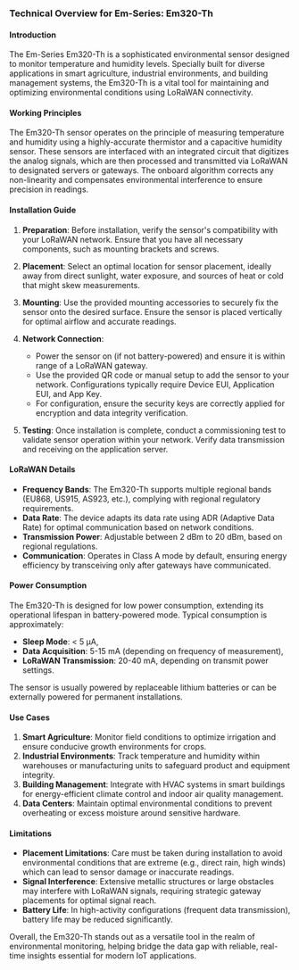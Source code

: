 ### Technical Overview for Em-Series: Em320-Th

#### Introduction
The Em-Series Em320-Th is a sophisticated environmental sensor designed to monitor temperature and humidity levels. Specially built for diverse applications in smart agriculture, industrial environments, and building management systems, the Em320-Th is a vital tool for maintaining and optimizing environmental conditions using LoRaWAN connectivity. 

#### Working Principles
The Em320-Th sensor operates on the principle of measuring temperature and humidity using a highly-accurate thermistor and a capacitive humidity sensor. These sensors are interfaced with an integrated circuit that digitizes the analog signals, which are then processed and transmitted via LoRaWAN to designated servers or gateways. The onboard algorithm corrects any non-linearity and compensates environmental interference to ensure precision in readings.

#### Installation Guide
1. **Preparation**: Before installation, verify the sensor's compatibility with your LoRaWAN network. Ensure that you have all necessary components, such as mounting brackets and screws.
   
2. **Placement**: Select an optimal location for sensor placement, ideally away from direct sunlight, water exposure, and sources of heat or cold that might skew measurements.

3. **Mounting**: Use the provided mounting accessories to securely fix the sensor onto the desired surface. Ensure the sensor is placed vertically for optimal airflow and accurate readings.

4. **Network Connection**:
   - Power the sensor on (if not battery-powered) and ensure it is within range of a LoRaWAN gateway.
   - Use the provided QR code or manual setup to add the sensor to your network. Configurations typically require Device EUI, Application EUI, and App Key.
   - For configuration, ensure the security keys are correctly applied for encryption and data integrity verification.

5. **Testing**: Once installation is complete, conduct a commissioning test to validate sensor operation within your network. Verify data transmission and receiving on the application server.

#### LoRaWAN Details
- **Frequency Bands**: The Em320-Th supports multiple regional bands (EU868, US915, AS923, etc.), complying with regional regulatory requirements.
- **Data Rate**: The device adapts its data rate using ADR (Adaptive Data Rate) for optimal communication based on network conditions.
- **Transmission Power**: Adjustable between 2 dBm to 20 dBm, based on regional regulations.
- **Communication**: Operates in Class A mode by default, ensuring energy efficiency by transceiving only after gateways have communicated.
  
#### Power Consumption
The Em320-Th is designed for low power consumption, extending its operational lifespan in battery-powered mode. Typical consumption is approximately:
- **Sleep Mode**: < 5 µA,
- **Data Acquisition**: 5-15 mA (depending on frequency of measurement),
- **LoRaWAN Transmission**: 20-40 mA, depending on transmit power settings.

The sensor is usually powered by replaceable lithium batteries or can be externally powered for permanent installations.

#### Use Cases
1. **Smart Agriculture**: Monitor field conditions to optimize irrigation and ensure conducive growth environments for crops.
2. **Industrial Environments**: Track temperature and humidity within warehouses or manufacturing units to safeguard product and equipment integrity.
3. **Building Management**: Integrate with HVAC systems in smart buildings for energy-efficient climate control and indoor air quality management.
4. **Data Centers**: Maintain optimal environmental conditions to prevent overheating or excess moisture around sensitive hardware.
  
#### Limitations
- **Placement Limitations**: Care must be taken during installation to avoid environmental conditions that are extreme (e.g., direct rain, high winds) which can lead to sensor damage or inaccurate readings.
- **Signal Interference**: Extensive metallic structures or large obstacles may interfere with LoRaWAN signals, requiring strategic gateway placements for optimal signal reach.
- **Battery Life**: In high-activity configurations (frequent data transmission), battery life may be reduced significantly.

Overall, the Em320-Th stands out as a versatile tool in the realm of environmental monitoring, helping bridge the data gap with reliable, real-time insights essential for modern IoT applications.